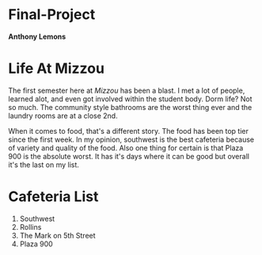 # Final-Project
**Anthony Lemons**



# Life At Mizzou

The first semester here at _Mizzou_ has been a blast. I met a lot of people, learned alot, and even got involved within the student body. Dorm life? Not so much. The community style bathrooms are the worst thing ever and the laundry rooms are at a close 2nd. 

When it comes to food, that's a different story. The food has been top tier since the first week. In my opinion, southwest is the best cafeteria because of variety and quality of the food. Also one thing for certain is that Plaza 900 is the absolute worst. It has it's days where it can be good but overall it's the last on my list. 

# Cafeteria List

1. Southwest
2. Rollins
3. The Mark on 5th Street
4. Plaza 900

